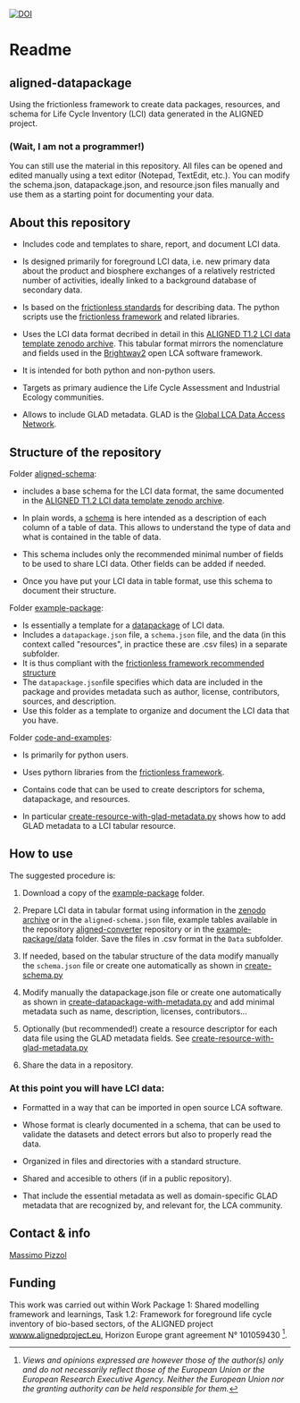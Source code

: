[![DOI](https://zenodo.org/badge/732088015.svg)](https://zenodo.org/doi/10.5281/zenodo.10845921)

# Readme

## aligned-datapackage

Using the frictionless framework to create data packages, resources, and schema for Life Cycle Inventory (LCI) data generated in the ALIGNED project.


### (Wait, I am not a programmer!)

You can still use the material in this repository. All files can be opened and edited manually using a text editor (Notepad, TextEdit, etc.). You can modify the schema.json, datapackage.json, and resource.json files manually and use them as a starting point for documenting your data.

## About this repository


- Includes code and templates to share, report, and document LCI data. 

- Is designed primarily for foreground LCI data, i.e. new primary data about the product and biosphere exchanges of a relatively restricted number of activities, ideally linked to a background database of secondary data. 

- Is based on the [frictionless standards](https://specs.frictionlessdata.io/) for describing data. The python scripts use the [frictionless framework](https://framework.frictionlessdata.io/) and related libraries.

- Uses the LCI data format decribed in detail in this [ALIGNED T1.2 LCI data template zenodo archive](https://doi.org/10.5281/zenodo.10843472). This tabular format mirrors the nomenclature and fields used in the [Brightway2](https://docs.brightway.dev/en/latest/) open LCA software framework.

- It is intended for both python and non-python users.

- Targets as primary audience the Life Cycle Assessment and Industrial Ecology communities. 

- Allows to include GLAD metadata. GLAD is the [Global LCA Data Access Network](https://www.globallcadataaccess.org/).


## Structure of the repository


Folder [aligned-schema](https://github.com/massimopizzol/aligned-datapackage/tree/main/aligned-schema): 

- includes a base schema for the LCI data format, the same documented in the [ALIGNED T1.2 LCI data template zenodo archive](https://doi.org/10.5281/zenodo.10843472).

-  In plain words, a [schema](https://specs.frictionlessdata.io/table-schema/#concepts) is here intended as a description of each column of a table of data. This allows to understand the type of data and what is contained in the table of data. 

-  This schema includes only the recommended minimal number of fields to be used to share LCI data. Other fields can be added if needed.

-  Once you have put your LCI data in table format, use this schema to document their structure.

Folder [example-package](https://github.com/massimopizzol/aligned-datapackage/tree/main/example-package):

- Is essentially a template for a [datapackage](https://specs.frictionlessdata.io/data-package/#language) of LCI data.
- Includes a ```datapackage.json``` file, a ```schema.json``` file, and the data (in this context called "resources", in practice these are .csv files) in a separate subfolder. 
- It is thus compliant with the [frictionless framework recommended structure](https://specs.frictionlessdata.io/data-package/#illustrative-structure)
- The ```datapackage.json```file specifies which data are included in the package and provides metadata such as author, license, contributors, sources, and description.
- Use this folder as a template to organize and document the LCI data that you have.


Folder [code-and-examples](https://github.com/massimopizzol/aligned-datapackage/tree/main/code-and-examples):

- Is primarily for python users.

- Uses pythorn libraries from the [frictionless framework](https://framework.frictionlessdata.io/). 

- Contains code that can be used to create descriptors for schema, datapackage, and resources.

- In particular [create-resource-with-glad-metadata.py](https://github.com/massimopizzol/aligned-datapackage/blob/main/code-and-examples/create-resource-with-glad-metadata.py) shows how to add GLAD metadata to a LCI tabular resource.

## How to use

The suggested procedure is:

1. Download a copy of the [example-package](https://github.com/massimopizzol/aligned-datapackage/tree/main/example-package) folder. 

2. Prepare LCI data in tabular format using information in the [zenodo archive]() or in the ```aligned-schema.json``` file, example tables available in the repository [aligned-converter](https://github.com/massimopizzol/aligned-converter) repository or in the [example-package/data](https://github.com/massimopizzol/aligned-datapackage/tree/main/example-package/data) folder. Save the files in .csv format in the ```Data``` subfolder.

4. If needed, based on the tabular structure of the data modify manually the ```schema.json``` file or create one automatically as shown in [create-schema.py](https://github.com/massimopizzol/aligned-datapackage/blob/main/code-and-examples/create-schema.py)

5. Modify manually the datapackage.json file or create one automatically as shown in [create-datapackage-with-metadata.py](https://github.com/massimopizzol/aligned-datapackage/blob/main/code-and-examples/create-datapackage-with-metadata.py) and add minimal metadata such as name, description, licenses, contributors... 

6. Optionally (but recommended!) create a resource descriptor for each data file using the GLAD metadata fields. See [create-resource-with-glad-metadata.py](https://github.com/massimopizzol/aligned-datapackage/blob/main/code-and-examples/create-resource-with-glad-metadata.py)

7. Share the data in a repository.


### At this point you will have LCI data:

- Formatted in a way that can be imported in open source LCA software. 

- Whose format is clearly documented in a schema, that can be used to validate the datasets and detect errors but also to properly read the data.

- Organized in files and directories with a standard structure.

- Shared and accesible to others (if in a public repository).

- That include the essential metadata as well as domain-specific GLAD metadata that are recognized by, and relevant for, the LCA community.


## Contact & info

[Massimo Pizzol](mailto:massimo@plan.aau.dk)

## Funding

This work was carried out within Work Package 1: Shared modelling framework and learnings, Task 1.2: Framework for foreground life cycle inventory of bio-based sectors, of the ALIGNED project [wwww.alignedproject.eu](wwww.alignedproject.eu), Horizon Europe grant agreement N° 101059430 [^1].

[^1]: _Views and opinions expressed are however those of the author(s) only and do not necessarily reflect those of the European Union or the European Research Executive Agency. Neither the European Union nor the granting authority can be held responsible for them._
